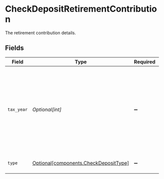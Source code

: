 # CheckDepositRetirementContribution

The retirement contribution details.


## Fields

| Field                                                                                                                                                 | Type                                                                                                                                                  | Required                                                                                                                                              | Description                                                                                                                                           | Example                                                                                                                                               |
| ----------------------------------------------------------------------------------------------------------------------------------------------------- | ----------------------------------------------------------------------------------------------------------------------------------------------------- | ----------------------------------------------------------------------------------------------------------------------------------------------------- | ----------------------------------------------------------------------------------------------------------------------------------------------------- | ----------------------------------------------------------------------------------------------------------------------------------------------------- |
| `tax_year`                                                                                                                                            | *Optional[int]*                                                                                                                                       | :heavy_minus_sign:                                                                                                                                    | Tax year for which the contribution is applied. Current year is always valid; prior year is only valid before tax deadline. Must be in "YYYY" format. | 2024                                                                                                                                                  |
| `type`                                                                                                                                                | [Optional[components.CheckDepositType]](../../models/components/checkdeposittype.md)                                                                  | :heavy_minus_sign:                                                                                                                                    | The type of retirement contribution.                                                                                                                  | REGULAR                                                                                                                                               |